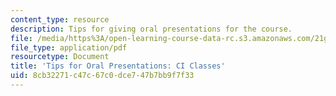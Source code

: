 ```yaml
---
content_type: resource
description: Tips for giving oral presentations for the course.
file: /media/https%3A/open-learning-course-data-rc.s3.amazonaws.com/21g-820-the-beat-of-brazil-brazilian-society-through-its-music-fall-2016/8cb32271c47c67c0dce747b7bb9f7f33_MIT_21G_820F16_oralpres.pdf
file_type: application/pdf
resourcetype: Document
title: 'Tips for Oral Presentations: CI Classes'
uid: 8cb32271-c47c-67c0-dce7-47b7bb9f7f33
---
```

